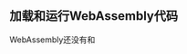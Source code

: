 ## 加载和运行WebAssembly代码
WebAssembly还没有和<script type='module'>或ES6的import语句集成，也就是说，当前还没有内置的方式让浏览器为你获取模块。当前唯一的方式就是创建一个包含你的WebAssembly模块二进制代码的 ArrayBuffer 并且使用WebAssembly.instantiate()编译它。


#### 准备simple.wasm和simple.wat
simple.wasm可以由simple.wat转换而来。
```shell
wat2wasm simple.wat -o simple.wasm
```
+ simple.wat的内容以及解读
```shell
(module
  (func $i (import "imports" "imported_func") (param i32))
  (func (export "exported_func")
    i32.const 42
    call $i))

```
















#### 参考资料
+ [加载和运行WebAssembly代码](https://developer.mozilla.org/zh-CN/docs/WebAssembly/Loading_and_running)